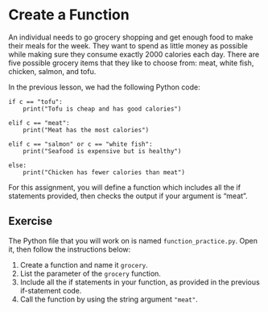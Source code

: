 # Create a Function
An individual needs to go grocery shopping and get enough food to make their meals for the week. They want to spend as little money as possible while making sure they consume exactly 2000 calories each day. There are five possible grocery items that they like to choose from: meat, white fish, chicken, salmon, and tofu. 

In the previous lesson, we had the following Python code:  

```
if c == "tofu":  
    print("Tofu is cheap and has good calories")
		
elif c == "meat":  
    print("Meat has the most calories")
		
elif c == "salmon" or c == "white fish":  
    print("Seafood is expensive but is healthy")
		
else:  
    print("Chicken has fewer calories than meat")
```

For this assignment, you will define a function which includes all the if statements provided, then checks the output if your argument is “meat”. 


## Exercise

The Python file that you will work on is named ``function_practice.py``.  Open it, then follow the instructions below:

1.	Create a function and name it ``grocery``.
2.	List the parameter of the ``grocery`` function.
3.	Include all the if statements in your function, as provided in the previous if-statement code.
4.	Call the function by using the string argument ``"meat"``.

